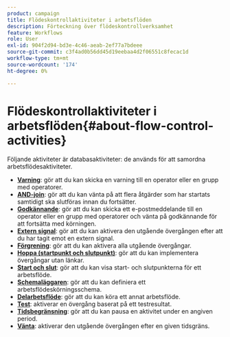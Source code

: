 ```yaml
---
product: campaign
title: Flödeskontrollaktiviteter i arbetsflöden
description: Förteckning över flödeskontrollverksamhet
feature: Workflows
role: User
exl-id: 904f2d94-bd3e-4c46-aeab-2ef77a7bdeee
source-git-commit: c3f4ad0b56dd45d19eebaa4d2f06551c8fecac1d
workflow-type: tm+mt
source-wordcount: '174'
ht-degree: 0%

---
```


# Flödeskontrollaktiviteter i arbetsflöden{#about-flow-control-activities}

Följande aktiviteter är databasaktiviteter: de används för att samordna arbetsflödesaktiviteter.

* **[Varning](alert.md)**: gör att du kan skicka en varning till en operator eller en grupp med operatorer.
* **[AND-join](and-join.md)**: gör att du kan vänta på att flera åtgärder som har startats samtidigt ska slutföras innan du fortsätter.
* **[Godkännande](approval.md)**: gör att du kan skicka ett e-postmeddelande till en operator eller en grupp med operatorer och vänta på godkännande för att fortsätta med körningen.
* **[Extern signal](external-signal.md)**: gör att du kan aktivera den utgående övergången efter att du har tagit emot en extern signal.
* **[Förgrening](fork.md)**: gör att du kan aktivera alla utgående övergångar.
* **[Hoppa (startpunkt och slutpunkt)](jump-start-point-and-end-point.md)**: gör att du kan implementera övergångar utan länkar.
* **[Start och slut](start-and-end.md)**: gör att du kan visa start- och slutpunkterna för ett arbetsflöde.
* **[Schemaläggaren](scheduler.md)**: gör att du kan definiera ett arbetsflödeskörningsschema.
* **[Delarbetsflöde](sub-workflow.md)**: gör att du kan köra ett annat arbetsflöde.
* **[Test](test.md)**: aktiverar en övergång baserat på ett testresultat.
* **[Tidsbegränsning](time-constraint.md)**: gör att du kan pausa en aktivitet under en angiven period.
* **[Vänta](wait.md)**: aktiverar den utgående övergången efter en given tidsgräns.
  <!--* **Task**: lets you configure task execution. Refer to the [Task](task.md) section.-->
